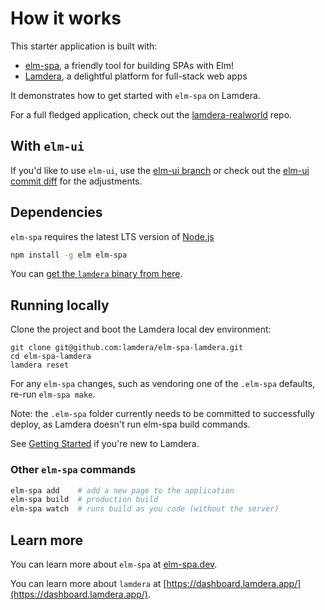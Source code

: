 # How it works

This starter application is built with:

- [elm-spa](https://elm-spa.dev), a friendly tool for building SPAs with Elm!
- [Lamdera](https://lamdera.com), a delightful platform
for full-stack web apps

It demonstrates how to get started with `elm-spa` on Lamdera.

For a full fledged application, check out the [lamdera-realworld](https://github.com/supermario/lamdera-realworld) repo.

## With `elm-ui`

If you'd like to use `elm-ui`, use the [elm-ui branch](https://github.com/lamdera/elm-spa-lamdera/tree/elm-ui) or check out the [elm-ui commit diff](https://github.com/lamdera/elm-spa-lamdera/commit/d7c76a6d81083ef7af0135812cd922781340bfc1) for the adjustments.


## Dependencies

`elm-spa` requires the latest LTS version of [Node.js](https://nodejs.org/)

```bash
npm install -g elm elm-spa
```

You can [get the `lamdera` binary from here](https://dashboard.lamdera.app/docs/download).


## Running locally

Clone the project and boot the Lamdera local dev environment:

```
git clone git@github.com:lamdera/elm-spa-lamdera.git
cd elm-spa-lamdera
lamdera reset
```

For any `elm-spa` changes, such as vendoring one of the `.elm-spa` defaults, re-run `elm-spa make`.

Note: the `.elm-spa` folder currently needs to be committed to successfully deploy, as Lamdera doesn't run elm-spa build commands.

See [Getting Started](https://lamdera.com/start) if you're new to Lamdera.


### Other `elm-spa` commands

```bash
elm-spa add    # add a new page to the application
elm-spa build  # production build
elm-spa watch  # runs build as you code (without the server)
```


## Learn more

You can learn more about `elm-spa` at [elm-spa.dev](https://elm-spa.dev).

You can learn more about `lamdera` at [https://dashboard.lamdera.app/](https://dashboard.lamdera.app/).
